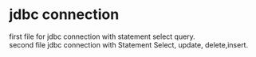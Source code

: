 # jdbc connection 
first file for jdbc connection with statement select query.<br>
second file jdbc connection with Statement Select, update, delete,insert. 
